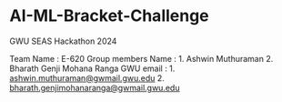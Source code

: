 # AI-ML-Bracket-Challenge
GWU SEAS Hackathon 2024 

Team Name : E-620
Group members Name : 1. Ashwin Muthuraman
                     2. Bharath Genji Mohana Ranga
GWU email : 1. ashwin.muthuraman@gwmail.gwu.edu
            2. bharath.genjimohanaranga@gwmail.gwu.edu
